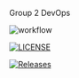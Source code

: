 Group 2 DevOps

![workflow](https://github.com/hsuyatikhin-alissa/group2/actions/workflows/main.yml/badge.svg)

[![LICENSE](https://img.shields.io/github/license/hsuyatikhin-alissa/group2.svg?style=flat-square)](https://github.com/hsuyatikhin-alissa/group2/blob/master/LICENSE)

[![Releases](https://img.shields.io/github/release/hsuyatikhin-alissa/group2/all.svg?style=flat-square)](https://github.com/hsuyatikhin-alissa/group2/releases)